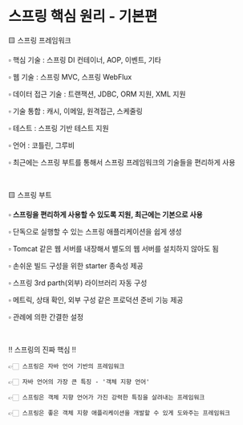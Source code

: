 # 스프링 핵심 원리 - 기본편


🟨 스프링 프레임워크

  ▫️ 핵심 기술 : 스프링 DI 컨테이너, AOP, 이벤트, 기타
  
  ▫️ 웹 기술 : 스프링 MVC, 스프링 WebFlux
  
  ▫️ 데이터 접근 기술 : 트랜잭션, JDBC, ORM 지원, XML 지원
  
  ▫️ 기술 통합 : 캐시, 이메일, 원격접근, 스케줄링
  
  ▫️ 테스트 : 스프링 기반 테스트 지원
  
  ▫️ 언어 : 코틀린, 그루비
  
  ▫️ 최근에는 스프링 부트를 통해서 스프링 프레임워크의 기술들을 편리하게 사용
  
  
<br>
  
🟨 스프링 부트

  ▫️ **스프링을 편리하게 사용할 수 있도록 지원, 최근에는 기본으로 사용**
  
  ▫️ 단독으로 실행할 수 있는 스프링 애플리케이션을 쉽게 생성
  
  ▫️ Tomcat 같은 웹 서버를 내장해서 별도의 웹 서버를 설치하지 않아도 됨
  
  ▫️ 손쉬운 빌드 구성을 위한 starter 종속성 제공
  
  ▫️ 스프링 3rd parth(외부) 라이브러리 자동 구성
  
  ▫️ 메트릭, 상태 확인, 외부 구성 같은 프로덕션 준비 기능 제공
  
  ▫️ 관례에 의한 간결한 설정
  
  <br>
  
  ‼️ 스프링의 진짜 핵심 ‼️
  
    👉🏻 스프링은 자바 언어 기반의 프레임워크
    
    👉🏻 자바 언어의 가장 큰 특징 - '객체 지향 언어'
    
    👉🏻 스프링은 객체 지향 언어가 가진 강력한 특징을 살려내는 프레임워크
    
    👉🏻 스프링은 좋은 객체 지향 애플리케이션을 개발할 수 있게 도와주는 프레임워크
    
    
  
  
  
  
